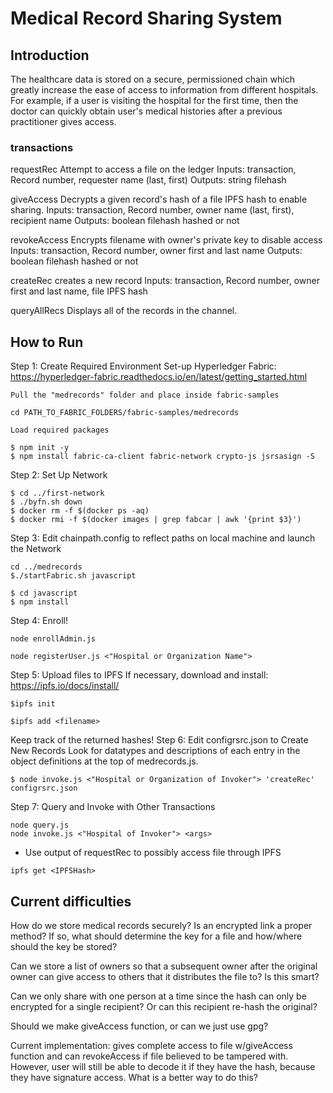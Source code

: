 # Medical Record Sharing System
## Introduction
The healthcare data is stored on a secure, permissioned chain which greatly increase the ease of access to information from different hospitals. For example, if a user is visiting the hospital for the first time, then the doctor can quickly obtain user's medical histories after a previous practitioner gives access. 

### transactions
requestRec
Attempt to access a file on the ledger
Inputs: transaction, Record number, requester name (last, first)
Outputs: string filehash

giveAccess
Decrypts a given record's hash of a file IPFS hash to enable sharing.
Inputs: transaction, Record number, owner name (last, first), recipient name
Outputs: boolean filehash hashed or not

revokeAccess
Encrypts filename with owner's private key to disable access
Inputs: transaction, Record number, owner first and last name
Outputs: boolean filehash hashed or not

createRec
creates a new record 
Inputs: transaction, Record number, owner first and last name, file IPFS hash

queryAllRecs
Displays all of the records in the channel.

## How to Run

Step 1: Create Required Environment
	Set-up Hyperledger Fabric: https://hyperledger-fabric.readthedocs.io/en/latest/getting_started.html

	Pull the "medrecords" folder and place inside fabric-samples
```
cd PATH_TO_FABRIC_FOLDERS/fabric-samples/medrecords
```
	Load required packages
```
$ npm init -y
$ npm install fabric-ca-client fabric-network crypto-js jsrsasign -S
```

Step 2: Set Up Network
```
$ cd ../first-network
$ ./byfn.sh down
$ docker rm -f $(docker ps -aq)
$ docker rmi -f $(docker images | grep fabcar | awk '{print $3}')
```

Step 3: Edit chainpath.config to reflect paths on local machine and launch the Network
```
cd ../medrecords
$./startFabric.sh javascript

$ cd javascript
$ npm install
```

Step 4: Enroll!
```
node enrollAdmin.js

node registerUser.js <"Hospital or Organization Name">
```

Step 5: Upload files to IPFS
If necessary, download and install: https://ipfs.io/docs/install/
```
$ipfs init

$ipfs add <filename>
```
Keep track of the returned hashes!
Step 6: Edit configrsrc.json to Create New Records
Look for datatypes and descriptions of each entry in the object definitions at the top of medrecords.js.

```
$ node invoke.js <"Hospital or Organization of Invoker"> 'createRec'  configrsrc.json
```

Step 7: Query and Invoke with Other Transactions
```
node query.js 
node invoke.js <"Hospital of Invoker"> <args>
```
* Use output of requestRec to possibly access file through IPFS
```
ipfs get <IPFSHash>
```


## Current difficulties
How do we store medical records securely? Is an encrypted link a proper method? If so, what should determine the key for a file and how/where should the key be stored?

Can we store a list of owners so that a subsequent owner after the original owner can give access to others that it distributes the file to? Is this smart?

Can we only share with one person at a time since the hash can only be encrypted for a single recipient? Or can this recipient re-hash the original?

Should we make giveAccess function, or can we just use gpg?

Current implementation: gives complete access to file w/giveAccess function and can revokeAccess if file believed to be tampered with. However, user will still be able to decode it if they have the hash, because they have signature access. What is a better way to do this?